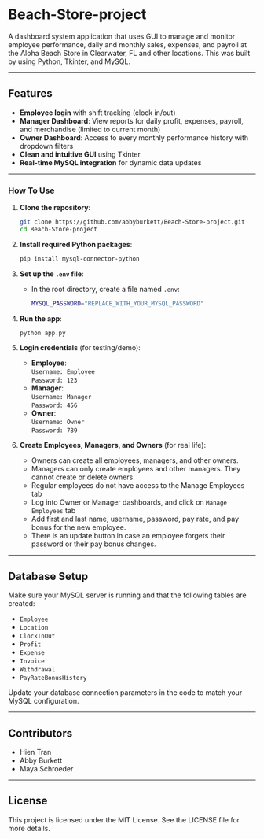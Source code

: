 # Beach-Store-project
A dashboard system application that uses GUI to manage and monitor employee performance, daily and monthly sales, expenses, and payroll at the Aloha Beach Store in Clearwater, FL and other locations. This was built by using Python, Tkinter, and MySQL.

---
## Features
- **Employee login** with shift tracking (clock in/out)
- **Manager Dashboard**: View reports for daily profit, expenses, payroll, and merchandise (limited to current month)
- **Owner Dashboard**: Access to every monthly performance history with dropdown filters
- **Clean and intuitive GUI** using Tkinter
- **Real-time MySQL integration** for dynamic data updates

---
### How To Use

1. **Clone the repository**:
    ```bash
    git clone https://github.com/abbyburkett/Beach-Store-project.git
    cd Beach-Store-project
    ```
    
2. **Install required Python packages**:
   ```bash
   pip install mysql-connector-python
   ```
   
3. **Set up the `.env` file**:
    - In the root directory, create a file named `.env`:
      ```bash
      MYSQL_PASSWORD="REPLACE_WITH_YOUR_MYSQL_PASSWORD"
      ```

4. **Run the app**:
    ```bash
    python app.py
    ```

5. **Login credentials** (for testing/demo):
    - **Employee**:  
      `Username: Employee`  
      `Password: 123`
    - **Manager**:  
      `Username: Manager`  
      `Password: 456`
    - **Owner**:  
      `Username: Owner`  
      `Password: 789`
      
6. **Create Employees, Managers, and Owners** (for real life):
   - Owners can create all employees, managers, and other owners.
   - Managers can only create employees and other managers. They cannot create or delete owners.
   - Regular employees do not have access to the Manage Employees tab
   - Log into Owner or Manager dashboards, and click on `Manage Employees` tab
   - Add first and last name, username, password, pay rate, and pay bonus for the new employee.
   - There is an update button in case an employee forgets their password or their pay bonus changes.

---
## Database Setup

Make sure your MySQL server is running and that the following tables are created:
- `Employee`
- `Location`
- `ClockInOut`
- `Profit`
- `Expense`
- `Invoice`
- `Withdrawal`
- `PayRateBonusHistory`

Update your database connection parameters in the code to match your MySQL configuration.

---

## Contributors
- Hien Tran
- Abby Burkett
- Maya Schroeder

---
##  License

This project is licensed under the MIT License. See the LICENSE file for more details.
